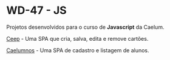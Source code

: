 # WD-47 - JS

Projetos desenvolvidos para o curso de **Javascript** da Caelum.

[Ceep](https://github.com/davidneves11/WD-47/tree/master/Ceep) - Uma SPA que cria, salva, edita e remove cartões.

[Caelumnos](https://github.com/davidneves11/WD-47/tree/master/Caelumnos) - Uma SPA de cadastro e listagem de alunos.

